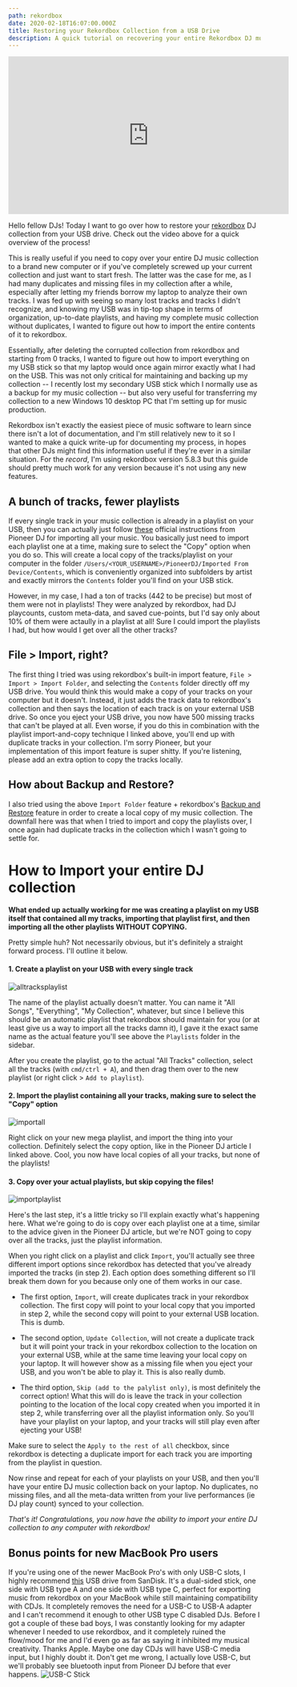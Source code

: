 ```yaml
---
path: rekordbox
date: 2020-02-18T16:07:00.000Z
title: Restoring your Rekordbox Collection from a USB Drive
description: A quick tutorial on recovering your entire Rekordbox DJ music collection from a USB stick
---
```


<iframe width="560" height="315" src="https://www.youtube.com/embed/eR1H-cZEP8c" frameborder="0" allow="accelerometer; autoplay; encrypted-media; gyroscope; picture-in-picture" allowfullscreen></iframe>

Hello fellow DJs! Today I want to go over how to restore your [rekordbox](https://rekordbox.com/en/) DJ collection from your USB drive. Check out the video above for a quick overview of the process!

This is really useful if you need to copy over your entire DJ music collection to a brand new computer or if you've completely screwed up your current collection and just want to start fresh. The latter was the case for me, as I had many duplicates and missing files in my collection after a while, especially after letting my friends borrow my laptop to analyze their own tracks. I was fed up with seeing so many lost tracks and tracks I didn't recognize, and knowing my USB was in tip-top shape in terms of organization, up-to-date playlists, and having my complete music collection without duplicates, I wanted to figure out how to import the entire contents of it to rekordbox. 

Essentially, after deleting the corrupted collection from rekordbox and starting from 0 tracks, I wanted to figure out how to import everything on my USB stick so that my laptop would once again mirror exactly what I had on the USB. This was not only critical for maintaining and backing up my collection -- I recently lost my secondary USB stick which I normally use as a backup for my music collection -- but also very useful for transferring my collection to a new Windows 10 desktop PC that I'm setting up for music production.

Rekordbox isn't exactly the easiest piece of music software to learn since there isn't a lot of documentation, and I'm still relatively new to it so I wanted to make a quick write-up for documenting my process, in hopes that other DJs might find this information useful if they're ever in a similar situation. For the *record*, I'm using rekordbox version 5.8.3 but this guide should pretty much work for any version because it's not using any new features.

## A bunch of tracks, fewer playlists
If every single track in your music collection is already in a playlist on your USB, then you can actually just follow [these](https://forums.pioneerdj.com/hc/en-us/articles/115005275326) official instructions from Pioneer DJ for importing all your music. You basically just need to import each playlist one at a time, making sure to select the "Copy" option when you do so. This will create a local copy of the tracks/playlist on your computer in the folder `/Users/<YOUR_USERNAME>/PioneerDJ/Imported From Device/Contents`, which is conveniently organized into subfolders by artist and exactly mirrors the `Contents` folder you'll find on your USB stick.  

However, in my case, I had a ton of tracks (442 to be precise) but most of them were not in playlists! They were analyzed by rekordbox, had DJ playcounts, custom meta-data, and saved cue-points, but I'd say only about 10% of them were actaully in a playlist at all! Sure I could import the playlists I had, but how would I get over all the other tracks?

## File > Import, right?

The first thing I tried was using rekordbox's built-in import feature, `File > Import > Import Folder`, and selecting the `Contents` folder directly off my USB drive. You would think this would make a copy of your tracks on your computer but it doesn't. Instead, it just adds the track data to rekordbox's collection and then says the location of each track is on your external USB drive. So once you eject your USB drive, you now have 500 missing tracks that can't be played at all. Even worse, if you do this in combination with the playlist import-and-copy technique I linked above, you'll end up with duplicate tracks in your collection. I'm sorry Pioneer, but your implementation of this import feature is super shitty. If you're listening, please add an extra option to copy the tracks locally.

## How about Backup and Restore?

I also tried using the above `Import Folder` feature + rekordbox's [Backup and Restore](https://rekord.cloud/blog/using-the-same-rekordbox-on-multiple-computers) feature in order to create a local copy of my music collection. The downfall here was that when I tried to import and copy the playlists over, I once again had duplicate tracks in the collection which I wasn't going to settle for.

# How to Import your entire DJ collection
**What ended up actually working for me was creating a playlist on my USB itself that contained all my tracks, importing that playlist first, and then importing all the other playlists WITHOUT COPYING.**

Pretty simple huh? Not necessarily obvious, but it's definitely a straight forward process. I'll outline it below.

#### 1. Create a playlist on your USB with every single track

![alltracksplaylist](/assets/alltracksplaylist.jpg)

The name of the playlist actually doesn't matter. You can name it "All Songs", "Everything", "My Collection", whatever, but since I believe this should be an automatic playlist that rekordbox should maintain for you (or at least give us a way to import all the tracks damn it), I gave it the exact same name as the actual feature you'll see above the `Playlists` folder in the sidebar.

After you create the playlist, go to the actual "All Tracks" collection, select all the tracks (with `cmd/ctrl + A`), and then drag them over to the new playlist (or right click > `Add to playlist`).

#### 2. Import the playlist containing all your tracks, making sure to select the "Copy" option

![importall](/assets/importall.png)

Right click on your new mega playlist, and import the thing into your collection. Definitely select the copy option, like in the Pioneer DJ article I linked above. Cool, you now have local copies of all your tracks, but none of the playlists!

#### 3. Copy over your actual playlists, but skip copying the files!

![importplaylist](/assets/importplaylist.png)

Here's the last step, it's a little tricky so I'll explain exactly what's happening here. What we're going to do is copy over each playlist one at a time, similar to the advice given in the Pioneer DJ article, but we're NOT going to copy over all the tracks, just the playlist information.

When you right click on a playlist and click `Import`, you'll actually see three different import options since rekordbox has detected that you've already imported the tracks (in step 2). Each option does something different so I'll break them down for you because only one of them works in our case.

- The first option, `Import`, will create duplicates track in your rekordbox collection. The first copy will point to your local copy that you imported in step 2, while the second copy will point to your external USB location. This is dumb.

- The second option, `Update Collection`, will not create a duplicate track but it will point your track in your rekordbox collection to the location on your external USB, while at the same time leaving your local copy on your laptop. It will however show as a missing file when you eject your USB, and you won't be able to play it. This is also really dumb.

- The third option, `Skip (add to the palylist only)`, is most definitely the correct option! What this will do is leave the track in your collection pointing to the location of the local copy created when you imported it in step 2, while transferring over all the playlist information only. So you'll have your playlist on your laptop, and your tracks will still play even after ejecting your USB! 

Make sure to select the `Apply to the rest of all` checkbox, since rekordbox is detecting a duplicate import for each track you are importing from the playlist in question.

Now rinse and repeat for each of your playlists on your USB, and then you'll have your entire DJ music collection back on your laptop. No duplicates, no missing files, and all the meta-data written from your live performances (ie DJ play count) synced to your collection. 

*That's it! Congratulations, you now have the ability to import your entire DJ collection to any computer with rekordbox!*

## Bonus points for new MacBook Pro users
If you're using one of the newer MacBook Pro's with only USB-C slots, I highly recommend [this](https://www.amazon.com/SanDisk-256GB-Ultra-Drive-Type-C/dp/B06XC1WGQR) USB drive from SanDisk. It's a dual-sided stick, one side with USB type A and one side with USB type C, perfect for exporting music from rekordbox on your MacBook while still maintaining compatibility with CDJs. It completely removes the need for a USB-C to USB-A adapter and I can't recommend it enough to other USB type C disabled DJs. Before I got a couple of these bad boys, I was constantly looking for my adapter whenever I needed to use rekordbox, and it completely ruined the flow/mood for me and I'd even go as far as saying it inhibited my musical creativity. Thanks Apple. Maybe one day CDJs will have USB-C media input, but I highly doubt it. Don't get me wrong, I actually love USB-C, but we'll probably see bluetooth input from Pioneer DJ before that ever happens.
![USB-C Stick](https://images-na.ssl-images-amazon.com/images/I/61idhO32C0L._AC_SL1100_.jpg)
